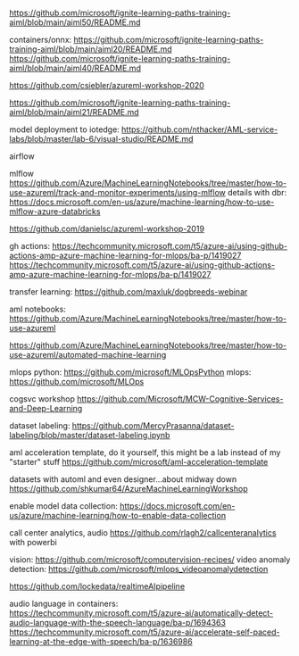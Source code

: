 https://github.com/microsoft/ignite-learning-paths-training-aiml/blob/main/aiml50/README.md

containers/onnx:  https://github.com/microsoft/ignite-learning-paths-training-aiml/blob/main/aiml20/README.md
https://github.com/microsoft/ignite-learning-paths-training-aiml/blob/main/aiml40/README.md

https://github.com/csiebler/azureml-workshop-2020

https://github.com/microsoft/ignite-learning-paths-training-aiml/blob/main/aiml21/README.md

model deployment to iotedge:  https://github.com/nthacker/AML-service-labs/blob/master/lab-6/visual-studio/README.md

airflow

mlflow
    https://github.com/Azure/MachineLearningNotebooks/tree/master/how-to-use-azureml/track-and-monitor-experiments/using-mlflow
    details with dbr:  https://docs.microsoft.com/en-us/azure/machine-learning/how-to-use-mlflow-azure-databricks

https://github.com/danielsc/azureml-workshop-2019

gh actions:  https://techcommunity.microsoft.com/t5/azure-ai/using-github-actions-amp-azure-machine-learning-for-mlops/ba-p/1419027
https://techcommunity.microsoft.com/t5/azure-ai/using-github-actions-amp-azure-machine-learning-for-mlops/ba-p/1419027

transfer learning:  https://github.com/maxluk/dogbreeds-webinar

aml notebooks:  https://github.com/Azure/MachineLearningNotebooks/tree/master/how-to-use-azureml

https://github.com/Azure/MachineLearningNotebooks/tree/master/how-to-use-azureml/automated-machine-learning

mlops python:  https://github.com/microsoft/MLOpsPython
mlops:  https://github.com/microsoft/MLOps

cogsvc workshop
https://github.com/Microsoft/MCW-Cognitive-Services-and-Deep-Learning

dataset labeling:  https://github.com/MercyPrasanna/dataset-labeling/blob/master/dataset-labeling.ipynb


aml acceleration template, do it yourself, this might be a lab instead of my "starter" stuff
https://github.com/microsoft/aml-acceleration-template


datasets with automl and even designer...about midway down
https://github.com/shkumar64/AzureMachineLearningWorkshop

enable model data collection:
https://docs.microsoft.com/en-us/azure/machine-learning/how-to-enable-data-collection

call center analytics, audio
https://github.com/rlagh2/callcenteranalytics with powerbi


vision:  https://github.com/microsoft/computervision-recipes/
video anomaly detection:  https://github.com/microsoft/mlops_videoanomalydetection

https://github.com/lockedata/realtimeAIpipeline

audio language in containers:  https://techcommunity.microsoft.com/t5/azure-ai/automatically-detect-audio-language-with-the-speech-language/ba-p/1694363
https://techcommunity.microsoft.com/t5/azure-ai/accelerate-self-paced-learning-at-the-edge-with-speech/ba-p/1636986